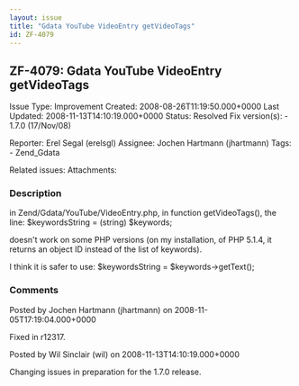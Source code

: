 ```yaml
---
layout: issue
title: "Gdata YouTube VideoEntry getVideoTags"
id: ZF-4079
---
```


ZF-4079: Gdata YouTube VideoEntry getVideoTags
----------------------------------------------

 Issue Type: Improvement Created: 2008-08-26T11:19:50.000+0000 Last Updated: 2008-11-13T14:10:19.000+0000 Status: Resolved Fix version(s): - 1.7.0 (17/Nov/08)
 
 Reporter:  Erel Segal (erelsgl)  Assignee:  Jochen Hartmann (jhartmann)  Tags: - Zend\_Gdata
 
 Related issues: 
 Attachments: 
### Description

in Zend/Gdata/YouTube/VideoEntry.php, in function getVideoTags(), the line: $keywordsString = (string) $keywords;

doesn't work on some PHP versions (on my installation, of PHP 5.1.4, it returns an object ID instead of the list of keywords).

I think it is safer to use: $keywordsString = $keywords->getText();

 

 

### Comments

Posted by Jochen Hartmann (jhartmann) on 2008-11-05T17:19:04.000+0000

Fixed in r12317.

 

 

Posted by Wil Sinclair (wil) on 2008-11-13T14:10:19.000+0000

Changing issues in preparation for the 1.7.0 release.

 

 